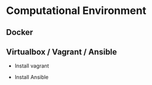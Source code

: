 # Computational Environment

## Docker

## Virtualbox / Vagrant / Ansible

* Install vagrant   


* Install Ansible





